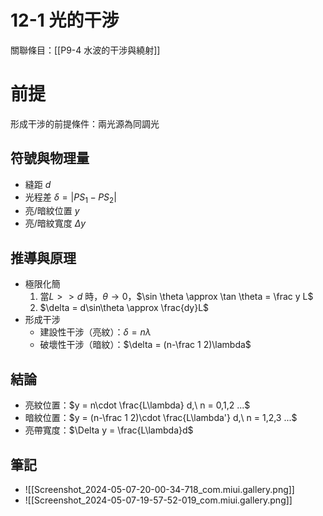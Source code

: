 # 12-1 光的干涉
關聯條目：[[P9-4 水波的干涉與繞射]]
# 前提
形成干涉的前提條件：兩光源為同調光
## 符號與物理量
- 縫距 $d$
- 光程差 $\delta = |PS_1 - PS_2|$
- 亮/暗紋位置 $y$
- 亮/暗紋寬度 $\Delta y$
## 推導與原理
- 極限化簡
	1. 當$L >> d$ 時，$\theta \to 0$，$\sin \theta \approx \tan \theta = \frac y L$ 
	2. $\delta = d\sin\theta \approx \frac{dy}L$
- 形成干涉
	- 建設性干涉（亮紋）：$\delta = n\lambda$
	- 破壞性干涉（暗紋）：$\delta = (n-\frac 1 2)\lambda$
## 結論
- 亮紋位置：$y = n\cdot \frac{L\lambda} d,\ n = 0,1,2 ...$
- 暗紋位置：$y = (n-\frac 1 2)\cdot \frac{L\lambda'} d,\ n = 1,2,3 ...$
- 亮帶寬度：$\Delta y = \frac{L\lambda}d$
## 筆記
- ![[Screenshot_2024-05-07-20-00-34-718_com.miui.gallery.png]]
- ![[Screenshot_2024-05-07-19-57-52-019_com.miui.gallery.png]]